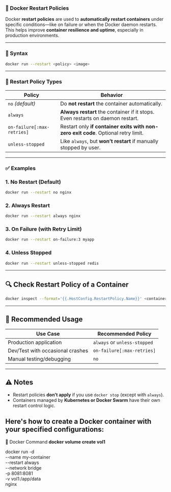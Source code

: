 
### 🚀 Docker Restart Policies

Docker **restart policies** are used to **automatically restart containers** under specific conditions—like on failure or when the Docker daemon restarts. This helps improve **container resilience and uptime**, especially in production environments.

---
### 🔧 Syntax

```bash
docker run --restart <policy> <image>
```
---

### 🔄 Restart Policy Types

| Policy                 | Behavior                                                                 |
|------------------------|--------------------------------------------------------------------------|
| `no` *(default)*       | Do **not restart** the container automatically.                          |
| `always`               | **Always restart** the container if it stops. Even restarts on daemon restart. |
| `on-failure[:max-retries]` | Restart only **if container exits with non-zero exit code**. Optional retry limit. |
| `unless-stopped`       | Like `always`, but **won’t restart** if manually stopped by user.       |

---
### ✅ Examples

### 1. No Restart (Default)
```bash
docker run --restart no nginx
```
### 2. Always Restart
```bash
docker run --restart always nginx
```

### 3. On Failure (with Retry Limit)
```bash
docker run --restart on-failure:3 myapp
```

### 4. Unless Stopped
```bash
docker run --restart unless-stopped redis
```
---
## 🔍 Check Restart Policy of a Container

```bash
docker inspect --format='{{.HostConfig.RestartPolicy.Name}}' <container_name_or_id>
```
---

## 📌 Recommended Usage

| Use Case                        | Recommended Policy     |
|---------------------------------|------------------------|
| Production application          | `always` or `unless-stopped` |
| Dev/Test with occasional crashes| `on-failure[:max-retries]` |
| Manual testing/debugging        | `no`                   |

---
## ⚠️ Notes
- Restart policies **don’t apply** if you use `docker stop` (except with `always`).
- Containers managed by **Kubernetes or Docker Swarm** have their own restart control logic.
## Here's how to create a Docker container with your specified configurations:
🧱 Docker Command
**docker volume create vol1**

docker run -d \
  --name my-container \
  --restart always \
  --network bridge \
  -p 8081:8081 \
  -v vol1:/app/data \
  nginx


